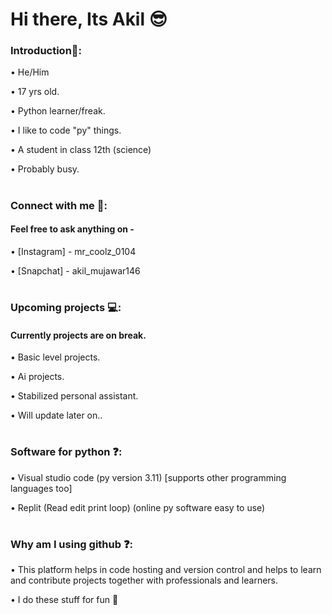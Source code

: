 # Hi there, Its Akil 😎



### Introduction📍:


• He/Him


• 17 yrs old.


• Python learner/freak.


• I like to code "py" things.


• A student in class 12th (science)


• Probably busy.


#


### Connect with me 📲:

####  Feel free to ask anything on -


• [Instagram] - mr_coolz_0104


• [Snapchat] - akil_mujawar146


#




### Upcoming projects 💻:


#### Currently projects are on break.


• Basic level projects.


• Ai projects.


• Stabilized personal assistant.


• Will update later on..


#

### Software for python ❓:

• Visual studio code (py version 3.11) [supports other programming languages too]


• Replit (Read edit print loop) (online py software easy to use)



#



### Why am I using github ❓:


• This platform helps in code hosting and version control and helps to learn and contribute projects together with professionals and learners.


• I do these stuff for fun 🙂
